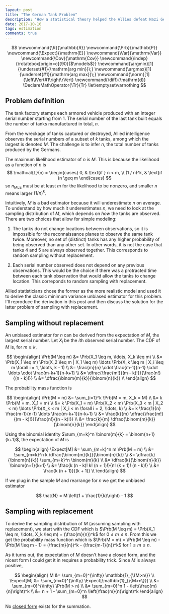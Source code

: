 ```yaml
---
layout: post
title: "The German Tank Problem"
description: "How a statistical theory helped the Allies defeat Nazi Germany"
date: 2017-10-16
tags: estimation
comments: true
---
```


$$
  \newcommand{\R}{\mathbb{R}}
  \newcommand{\Prb}{\mathbb{P}}
  \newcommand{\Expect}{\mathrm{E}}
  \newcommand{\Var}{\mathrm{Var}}
  \newcommand{\Cov}{\mathrm{Cov}}
  \newcommand{\indep}{\rotatebox[origin=c]{90}{$\models$}}
  \newcommand{\argmin}[1]{\underset{#1}{\mathrm{arg min}}\;}
  \newcommand{\argmax}[1]{\underset{#1}{\mathrm{arg max}}\;}
  \newcommand{\norm}[1]{\left\lVert#1\right\rVert}
  \newcommand{\diff}{\mathrm{d}}
  \DeclareMathOperator{\Tr}{Tr}
  \let\emptyset\varnothing
$$

## Problem definition

The tank factory stamps each armored vehicle produced with an integer serial number starting from 1. The serial number of the last tank built equals the number of tanks manufactured in total, $n$.

From the wreckage of tanks captured or destroyed, Allied intelligence observes the serial numbers of a subset of $k$ tanks, among which the largest is denoted $M$. The challenge is to infer $n$, the total number of tanks produced by the Germans.

The maximum likelihood estimator of $n$ is $M$. This is because the likelihood as a function of $n$ is
$$
\mathcal{L}(n) = \begin{cases}
  0,         & \text{if } n < m, \\
  (1 / n)^k, & \text{if }n \geq m
\end{cases}
$$
so $n_{\text{MLE}}$ must be at least $m$ for the likelihood to be nonzero, and smaller $n$ means larger $(1 / n)^k$.

Intuitively, $M$ is a bad estimator because it will underestimate $n$ on average. To understand by how much it underestimates $n$, we need to look at the sampling distribution of $M$, which depends on _how_ the tanks are observed. There are two choices that allow for simple modeling:

1. The tanks do not change locations between observations, so it is impossible for the reconnaissance planes to observe the same tank twice. Moreover, no set of (distinct) tanks has any higher probability of being observed than any other set. In other words, it is not the case that tanks 4 and 5 are always observed together. This corresponds to random sampling without replacement.

2. Each serial number observed does not depend on any previous observations. This would be the choice if there was a protracted time between each tank observation that would allow the tanks to change location. This correponds to random sampling with replacement.

Allied statisticians chose the former as the more realistic model and used it to derive the classic minimum variance unbiased estimator for this problem. I'll reproduce the derivation in this post and then discuss the solution for the latter problem of sampling with replacement.

## Sampling without replacement

An unbiased estimator for $n$ can be derived from the expectation of $M$, the largest serial number.
Let $X_i$ be the $i$th observed serial number. The CDF of $M$ is, for $m \geq k$,

$$
\begin{align}
\Prb(M \leq m) &= \Prb(X_1 \leq m, \ldots, X_k \leq m) \\
  &= \Prb(X_1 \leq m) \Prb(X_2 \leq m | X_1 \leq m) \ldots \Prb(X_k \leq m | X_i \leq m \forall i = 1, \ldots, k - 1) \\
  &= \frac{m}{n} \cdot \frac{m-1}{n-1} \cdot \ldots \cdot \frac{m-k+1}{n-k+1} \\
  &= \dfrac{\frac{m!}{(m - k)!}}{\frac{n!}{(n - k)!}} \\
  &= \dfrac{\binom{m}{k}}{\binom{n}{k}} \\
\end{align}
$$

The probability mass function is

$$
\begin{align}
\Prb(M = m) &= \sum_{i=1}^k \Prb(M = m, X_k = M) \\
  &= k \Prb(M = m, X_1 = m) \\
  &= k \Prb(X_1 = m) \Prb(X_2 < m) \Prb(X_3 < m | X_2 < m) \ldots \Prb(X_k < m | X_i < m \forall i = 2, \ldots, k) \\
  &= k \frac{1}{n} \frac{m-1}{n-1} \ldots \frac{m-k+1}{n-k+1} \\
  &= \frac{k}{m} \dfrac{\frac{m!}{(m - k)!}}{\frac{n!}{(n - k)!}} \\
  &= \frac{k}{m} \dfrac{\binom{m}{k}}{\binom{n}{k}}
\end{align}
$$

Using the binomial identity $\sum_{m=k}^n \binom{m}{k} = \binom{n+1}{k+1}$, the expectation of $M$ is

$$
\begin{align}
\Expect[M] &= \sum_{m=k}^n m \Prb(M = m) \\
  &= \sum_{m=k}^n k \dfrac{\binom{m}{k}}{\binom{n}{k}} \\
  &= \dfrac{k}{\binom{n}{k}} \sum_{m=k}^n \binom{m}{k} \\
  &= \dfrac{k}{\binom{n}{k}} \binom{n+1}{k+1} \\
  &= \frac{k (n - k)! k! (n + 1)!}{n! (k + 1)! (n - k)!} \\
  &= \frac{k (n + 1)}{(k + 1)} \\
\end{align}
$$

If we plug in the sample $M$ and rearrange for $n$ we get the unbiased estimator

$$ \hat{N} = M \left(1 + \frac{1}{k}\right) - 1 $$

## Sampling with replacement

To derive the sampling distribution of $M$ (assuming sampling with replacement), we start with the CDF which is $\Prb(M \leq m) = \Prb(X_1 \leq m, \ldots, X_k \leq m) = (\frac{m}{n})^k$ for $0 \leq m \leq n$.
From this we get the probability mass function which is
$\Prb(M = m) = \Prb(M \leq m) - \Prb(M \leq m - 1) = (\frac{m}{n})^k - (\frac{m-1}{n})^k$ for $1 \leq m \leq n$.

As it turns out, the expectation of $M$ doesn't have a closed form, and the nicest form I could get it in requires a probability trick. Since $M$ is always positive,

$$
\begin{align}
M &= \sum_{m=0}^{\infty} \mathbb{1}_{\{M>n\}} \\
\Expect[M] &= \sum_{m=0}^{\infty} \Expect[\mathbb{1}_{\{M>n\}}] \\
  &= \sum_{m=0}^{\infty} \Prb(M > n) \\
  &= \sum_{m=0}^n 1 - \left(\frac{m}{n}\right)^k \\
  &= n + 1 - \sum_{m=0}^n \left(\frac{m}{n}\right)^k
\end{align}
$$

No [closed form](http://mathworld.wolfram.com/PowerSum.html) exists for the summation.
